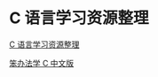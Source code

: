 # C 语言学习资源整理

[C 语言学习资源整理](https://zhuanlan.zhihu.com/p/23677249)

[笨办法学 C 中文版](https://wizardforcel.gitbooks.io/lcthw/content/)
